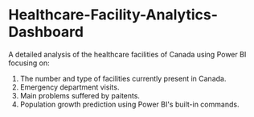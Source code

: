 # Healthcare-Facility-Analytics-Dashboard
A detailed analysis of the healthcare facilities of Canada using Power BI focusing on:
  1. The number and type of facilities currently present in Canada.
  2. Emergency department visits.
  3. Main problems suffered by paitents.
  4. Population growth prediction using Power BI's built-in commands.
